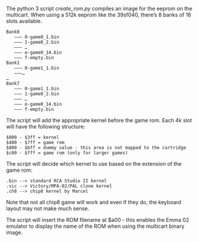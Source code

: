 The python 3 script *create_rom.py* compiles an image for the eeprom on the multicart. When using a 512k eeprom like the 39sf040, there’s 8 banks of 16 slots available.

```
Bank0
   ——— 0-game0_1.bin
   ——— 1-game0_2.bin
   ——— …
   ——— e-game0_14.bin
   ——— f-empty.bin
Bank1
   ——— 0-game1_1.bin
   ———…
…
Bank7
   ——— 0-game1_1.bin
   ——— 1-game0_2.bin
   ——— …
   ——— e-game0_14.bin
   ——— f-empty.bin
```

The script will add the appropriate kernel before the game rom. Each 4k slot will have the following structure:
```
$000 - $3ff = kernel
$400 - $7ff = game rom
$800 - $bff = dummy value - this area is not mapped to the cartridge
$c00 - $fff = game rom (only for larger games)
```

The script will decide which kernel to use based on the extension of the game rom:
```
.bin --> standard RCA Studio II kernel
.vic --> Victory/MPA-02/PAL clone kernel
.ch8 --> chip8 kernel by Marcel
```

Note that not all chip8 game will work and even if they do, the keyboard layout may not make much sense.

The script will insert the ROM filename at $a00 - this enables the Emma 02 emulator to display the name of the ROM when using the multicart binary image.

